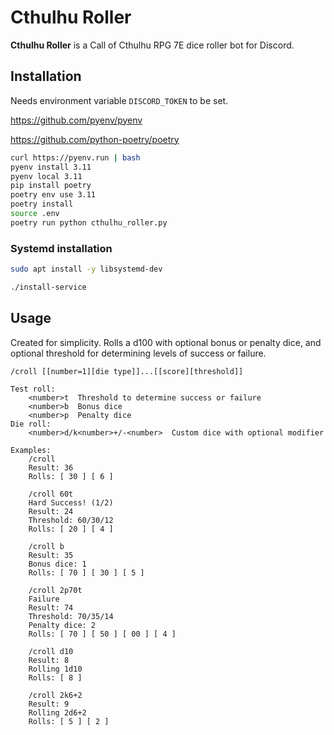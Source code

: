 # Cthulhu Roller

**Cthulhu Roller** is a Call of Cthulhu RPG 7E dice roller bot for Discord.

## Installation

Needs environment variable `DISCORD_TOKEN` to be set.

<https://github.com/pyenv/pyenv>

<https://github.com/python-poetry/poetry>

```bash
curl https://pyenv.run | bash
pyenv install 3.11
pyenv local 3.11
pip install poetry
poetry env use 3.11
poetry install
source .env
poetry run python cthulhu_roller.py
```

### Systemd installation

```bash
sudo apt install -y libsystemd-dev
```

```bash
./install-service
```

## Usage

Created for simplicity. Rolls a d100 with optional bonus or penalty dice, and optional threshold for determining levels of success or failure.

```text
/croll [[number=1][die type]]...[[score][threshold]]

Test roll:
    <number>t  Threshold to determine success or failure
    <number>b  Bonus dice
    <number>p  Penalty dice
Die roll:
    <number>d/k<number>+/-<number>  Custom dice with optional modifier

Examples:
    /croll
    Result: 36
    Rolls: [ 30 ] [ 6 ]

    /croll 60t
    Hard Success! (1/2)
    Result: 24
    Threshold: 60/30/12
    Rolls: [ 20 ] [ 4 ]

    /croll b
    Result: 35
    Bonus dice: 1
    Rolls: [ 70 ] [ 30 ] [ 5 ]

    /croll 2p70t
    Failure
    Result: 74
    Threshold: 70/35/14
    Penalty dice: 2
    Rolls: [ 70 ] [ 50 ] [ 00 ] [ 4 ]

    /croll d10
    Result: 8
    Rolling 1d10
    Rolls: [ 8 ]

    /croll 2k6+2
    Result: 9
    Rolling 2d6+2
    Rolls: [ 5 ] [ 2 ]
```
